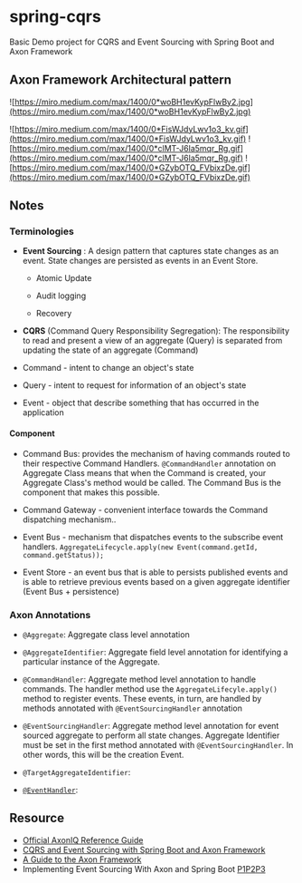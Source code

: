 # spring-cqrs

Basic Demo project for CQRS and Event Sourcing with Spring Boot and Axon Framework

Axon Framework Architectural pattern
--------
![https://miro.medium.com/max/1400/0*woBH1evKypFlwBy2.jpg](https://miro.medium.com/max/1400/0*woBH1evKypFlwBy2.jpg)

![https://miro.medium.com/max/1400/0*FisWJdyLwv1o3_kv.gif](https://miro.medium.com/max/1400/0*FisWJdyLwv1o3_kv.gif)
![https://miro.medium.com/max/1400/0*clMT-J6la5mqr_Rg.gif](https://miro.medium.com/max/1400/0*clMT-J6la5mqr_Rg.gif)
![https://miro.medium.com/max/1400/0*GZybOTQ_FVbixzDe.gif](https://miro.medium.com/max/1400/0*GZybOTQ_FVbixzDe.gif)

Notes
--------
### Terminologies

- **Event Sourcing** : A design pattern that captures state changes as an event. State changes are persisted as events in an Event Store.
	- Atomic Update 
	
	- Audit logging 
	
	- Recovery 
	
- **CQRS** (Command Query Responsibility Segregation): The responsibility to read and present a view of an aggregate (Query) is separated from updating the state of an aggregate (Command)

- Command - intent to change an object's state
- Query - intent to request for information of an object's state
- Event - object that describe something that has occurred in the application

#### Component 
- Command Bus: provides the mechanism of having commands routed to their respective Command Handlers. ```@CommandHandler``` annotation on Aggregate Class means that when the Command is created, your Aggregate Class's method would be called. The Command Bus is the component that makes this possible.

- Command Gateway - convenient interface towards the Command dispatching mechanism..

- Event Bus - mechanism that dispatches events to the subscribe event handlers. ```AggregateLifecycle.apply(new Event(command.getId, command.getStatus));```

- Event Store - an event bus that is able to persists published events and is able to retrieve previous events based on a given aggregate identifier (Event Bus + persistence)


### Axon Annotations

- ```@Aggregate```: Aggregate class level annotation

- ```@AggregateIdentifier```: Aggregate field level annotation for identifying a particular instance of the Aggregate.

- ```@CommandHandler```: Aggregate method level annotation to handle commands. The handler method use the ```AggregateLifecyle.apply()``` method to register events. These events, in turn, are handled by methods annotated with ```@EventSourcingHandler``` annotation

- ```@EventSourcingHandler```: Aggregate method level annotation for event sourced aggregate to perform all state changes. Aggregate Identifier must be set in the first method annotated with  ```@EventSourcingHandler```. In other words, this will be the creation Event.
  
- ```@TargetAggregateIdentifier```: 

- [```@EventHandler```](https://docs.axoniq.io/reference-guide/v/3.1/part-ii-domain-logic/event-handling): 

Resource
--------

- [Official AxonIQ Reference Guide](https://docs.axoniq.io/reference-guide/axon-framework/introduction)
- [CQRS and Event Sourcing with Spring Boot and Axon Framework](https://www.youtube.com/watch?v=SL2VSYecDvQ)
- [A Guide to the Axon Framework](https://www.baeldung.com/axon-cqrs-event-sourcing)
- Implementing Event Sourcing With Axon and Spring Boot [P1](https://dzone.com/articles/implementing-event-sourcing-using-axon-and-spring)[P2](https://dzone.com/articles/implementing-event-sourcing-with-axon-and-spring-b)[P3](https://dzone.com/articles/implementing-event-sourcing-with-axon-and-spring-b-1)


